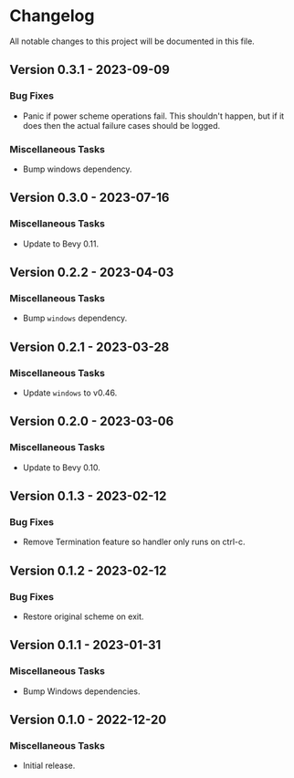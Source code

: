 # Changelog

All notable changes to this project will be documented in this file.

## Version 0.3.1 - 2023-09-09

### Bug Fixes

- Panic if power scheme operations fail. This shouldn't happen, but if it does then the actual failure cases should be logged.

### Miscellaneous Tasks

- Bump windows dependency.

## Version 0.3.0 - 2023-07-16

### Miscellaneous Tasks

- Update to Bevy 0.11.

## Version 0.2.2 - 2023-04-03

### Miscellaneous Tasks

- Bump `windows` dependency.

## Version 0.2.1 - 2023-03-28

### Miscellaneous Tasks

- Update `windows` to v0.46.

## Version 0.2.0 - 2023-03-06

### Miscellaneous Tasks

- Update to Bevy 0.10.

## Version 0.1.3 - 2023-02-12

### Bug Fixes

- Remove Termination feature so handler only runs on ctrl-c.

## Version 0.1.2 - 2023-02-12

### Bug Fixes

- Restore original scheme on exit.

## Version 0.1.1 - 2023-01-31

### Miscellaneous Tasks

- Bump Windows dependencies.

## Version 0.1.0 - 2022-12-20

### Miscellaneous Tasks

- Initial release.

<!-- generated by git-cliff -->
